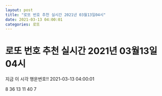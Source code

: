 ```yaml
---
layout: post
title: "로또 번호 추천 실시간 2021년 03월13일04시"
date: 2021-03-13 04:00:01
categories: 로또
---
```


# 로또 번호 추천 실시간 2021년 03월13일04시

지금 이 시각 행운번호!! 2021-03-13 04:00:01

 8  36  13  11  40  7 

